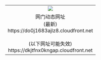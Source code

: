 ﻿<table>
  <tr></tr>
  <tr><td colspan=2 align=center><img src="https://do0j1683ajlz8.cloudfront.net/Up/oGate.jpg" /></td></tr>
  <tr><td colspan=2 align=center>网门动态网址<br/>(最新)
<br>https://do0j1683ajlz8.cloudfront.net
<br/><br/>(以下网址可能失效)
<br>https://dkjtfnx0kngap.cloudfront.net
    </td>
  </tr>
</table>
